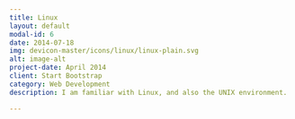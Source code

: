 ```yaml
---
title: Linux
layout: default
modal-id: 6
date: 2014-07-18
img: devicon-master/icons/linux/linux-plain.svg
alt: image-alt
project-date: April 2014
client: Start Bootstrap
category: Web Development
description: I am familiar with Linux, and also the UNIX environment. 

---
```

